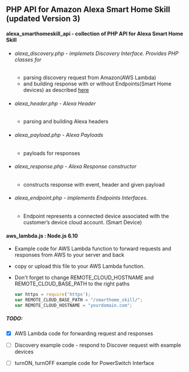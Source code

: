 ## PHP API for Amazon Alexa Smart Home Skill (updated Version 3)


#### alexa_smarthomeskill_api - collection of PHP API for Alexa Smart Home Skill
 
- ###### alexa_discovery.php - implemets Discovery Interface. Provides PHP classes for
   - parsing discovery request from Amazon(AWS Lambda)
   - and building response with or without Endpoints(Smart Home devices) as described [here](https://developer.amazon.com/docs/device-apis/alexa-discovery.html)

- ###### alexa_header.php - Alexa Header 
   - parsing and building Alexa headers

- ###### alexa_payload.php - Alexa Payloads
   - payloads for responses

- ###### alexa_response.php - Alexa Response constructor
   - constructs response with event, header and given payload

- ###### alexa_endpoint.php - implements Endpoints Interfaces.
   - Endpoint represents a connected device associated with the customer’s device cloud account. (Smart Device)

#### aws_lambda.js : Node.js 6.10
   - Example code for AWS Lambda function to forward requests and responses from AWS to your server and back
   - copy or upload this file to your AWS Lambda function.
   - Don't forget to change REMOTE_CLOUD_HOSTNAME and REMOTE_CLOUD_BASE_PATH to the right paths

     ```javascript
     var https = require('https');
     var REMOTE_CLOUD_BASE_PATH = "/smarthome_skill/";
     var REMOTE_CLOUD_HOSTNAME = "yourdomain.com";
     ```


##### TODO:
  - [x] AWS Lambda code for forwarding request and responses 
  - [ ] Discovery example code - respond to Discover request with example devices
  - [ ] turnON, turnOFF example code for PowerSwitch Interface


